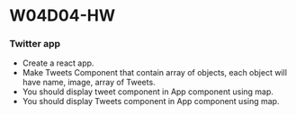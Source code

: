 # W04D04-HW

### Twitter app
* Create a react app.
* Make Tweets Component that contain array of objects, each object will have name, image, array of Tweets.
* You should display tweet component in App component using map.
* You should display Tweets component in App component using map.